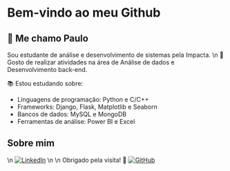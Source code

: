   # Bem-vindo ao meu Github 

  ## 📌 Me chamo Paulo
Sou estudante de análise e desenvolvimento de sistemas pela Impacta. 
\n
📝 Gosto de realizar atividades na área de Análise de dados e Desenvolvimento back-end.

:books: Estou estudando sobre:
* Linguagens de programação: Python e C/C++
* Frameworks: Django, Flask, Matplotlib e Seaborn
* Bancos de dados: MySQL e MongoDB
* Ferramentas de análise: Power BI e Excel
 

## Sobre mim
\n
[![LinkedIn](https://img.shields.io/badge/LinkedIn-%23FF0000?style=for-the-badge&logo=linkedin&logoColor=blue)](https://www.linkedin.com/in/paulo-ricardo-24a9351b8/)
\n
\n
Obrigado pela visita! 👋
[![GitHub](https://img.shields.io/badge/GitHub-%23181717?style=for-the-badge&logo=github)](https://github.com/Meursault92?tab=repositories)
